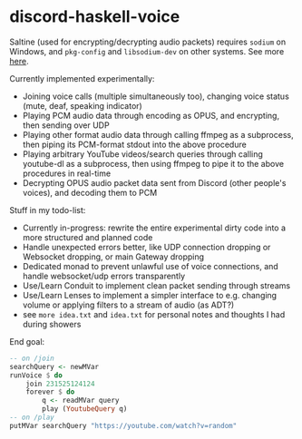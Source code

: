 # discord-haskell-voice

Saltine (used for encrypting/decrypting audio packets) requires `sodium` on Windows, and `pkg-config` and `libsodium-dev` on other systems.
See more [here](https://github.com/tel/saltine).

Currently implemented experimentally:
- Joining voice calls (multiple simultaneously too), changing voice status (mute, deaf, speaking indicator)
- Playing PCM audio data through encoding as OPUS, and encrypting, then sending over UDP
- Playing other format audio data through calling ffmpeg as a subprocess, then piping its PCM-format stdout into the above procedure
- Playing arbitrary YouTube videos/search queries through calling youtube-dl as a subprocess, then using ffmpeg to pipe it to the above procedures in real-time
- Decrypting OPUS audio packet data sent from Discord (other people's voices), and decoding them to PCM

Stuff in my todo-list:
- Currently in-progress: rewrite the entire experimental dirty code into a more structured and planned code
- Handle unexpected errors better, like UDP connection dropping or Websocket dropping, or main Gateway dropping
- Dedicated monad to prevent unlawful use of voice connections, and handle websocket/udp errors transparently
- Use/Learn Conduit to implement clean packet sending through streams
- Use/Learn Lenses to implement a simpler interface to e.g. changing volume or applying filters to a stream of audio (as ADT?)
- see `more idea.txt` and `idea.txt` for personal notes and thoughts I had during showers

End goal:
```hs
-- on /join
searchQuery <- newMVar
runVoice $ do
    join 231525124124
    forever $ do
        q <- readMVar query
        play (YoutubeQuery q)
-- on /play
putMVar searchQuery "https://youtube.com/watch?v=random"
```
